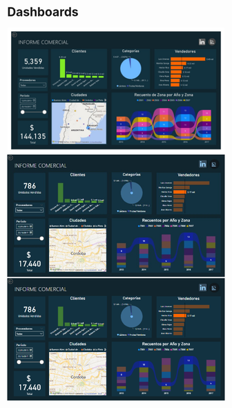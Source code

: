 # Dashboards

![Image text](https://github.com/andrea-m-t/Power_BI/blob/main/Informe_Comercial_2022_Desde_Proveedores_1.jpg)
![Image text](https://github.com/andrea-m-t/Power_BI/blob/main/Desde_Cordoba.jpg)
![Image text](https://github.com/andrea-m-t/Power_BI/blob/main/Proveedores_Cordoba.png)

